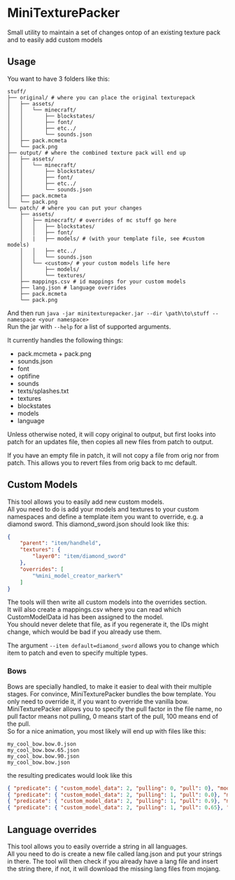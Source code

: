 # MiniTexturePacker

Small utility to maintain a set of changes ontop of an existing texture pack and to easily add custom models

## Usage

You want to have 3 folders like this:
```
stuff/
├── original/ # where you can place the original texturepack
│   ├── assets/
│   │   └── minecraft/
│   │       ├── blockstates/
│   │       ├── font/
│   │       ├── etc../
│   │       └── sounds.json
│   ├── pack.mcmeta
│   └── pack.png
├── output/ # where the combined texture pack will end up
│   ├── assets/
│   │   └── minecraft/
│   │       ├── blockstates/
│   │       ├── font/
│   │       ├── etc../
│   │       └── sounds.json
│   ├── pack.mcmeta
│   └── pack.png
└── patch/ # where you can put your changes
    ├── assets/
    │   ├── minecraft/ # overrides of mc stuff go here
    │   │   ├── blockstates/
    │   │   ├── font/
    │   |   ├── models/ # (with your template file, see #custom models)
    │   │   ├── etc../
    │   │   └── sounds.json
    │   └── <custom>/ # your custom models life here
    │       ├── models/
    │       └── textures/
    ├── mappings.csv # id mappings for your custom models
    ├── lang.json # language overrides
    ├── pack.mcmeta
    └── pack.png
```

And then run `java -jar minitexturepacker.jar --dir \path\to\stuff --namespace <your namespace>`  
Run the jar with `--help` for a list of supported arguments.

It currently handles the following things:
* pack.mcmeta + pack.png
* sounds.json
* font
* optifine
* sounds
* texts/splashes.txt
* textures
* blockstates
* models
* language

Unless otherwise noted, it will copy original to output, but first looks into patch for an updates file, then copies all new files from patch to output.

If you have an empty file in patch, it will not copy a file from orig nor from patch. This allows you to revert files from orig back to mc default.

## Custom Models

This tool allows you to easily add new custom models.  
All you need to do is add your models and textures to your custom namespaces and define a template item you want to override, e.g. a diamond sword.
This diamond_sword.json should look like this:
```json
{
	"parent": "item/handheld",
	"textures": {
		"layer0": "item/diamond_sword"
	},
	"overrides": [
		"%mini_model_creator_marker%"
	]
}
```
The tools will then write all custom models into the overrides section.  
It will also create a mappings.csv where you can read which CustomModelData id has been assigned to the model.  
You should never delete that file, as if you regenerate it, the IDs might change, which would be bad if you already use them.

The argument `--item default=diamond_sword` allows you to change which item to patch and even to specify multiple types.

### Bows

Bows are specially handled, to make it easier to deal with their multiple stages. For convince, MiniTexturePacker bundles the bow template. You only need to override it, if you want to override the vanilla bow.  
MiniTexturePacker allows you to specify the pull factor in the file name, no pull factor means not pulling, 0 means start of the pull, 100 means end of the pull.  
So for a nice animation, you most likely will end up with files like this:
```
my_cool_bow.bow.0.json
my_cool_bow.bow.65.json
my_cool_bow.bow.90.json
my_cool_bow.bow.json
```
the resulting predicates would look like this
```json
{ "predicate": { "custom_model_data": 2, "pulling": 0, "pull": 0}, "model": "namespace:item/my_cool_bow.bow"},
{ "predicate": { "custom_model_data": 2, "pulling": 1, "pull": 0.0}, "model": "namespace:item/my_cool_bow.bow.0"},
{ "predicate": { "custom_model_data": 2, "pulling": 1, "pull": 0.9}, "model": "namespace:item/my_cool_bow.bow.90"},
{ "predicate": { "custom_model_data": 2, "pulling": 1, "pull": 0.65}, "model": "namespace:item/my_cool_bow.bow.65"},
```

## Language overrides

This tool allows you to easily override a string in all languages.  
All you need to do is create a new file called lang.json and put your strings in there. 
The tool will then check if you already have a lang file and insert the string there, if not, it will download the missing lang files from mojang.
